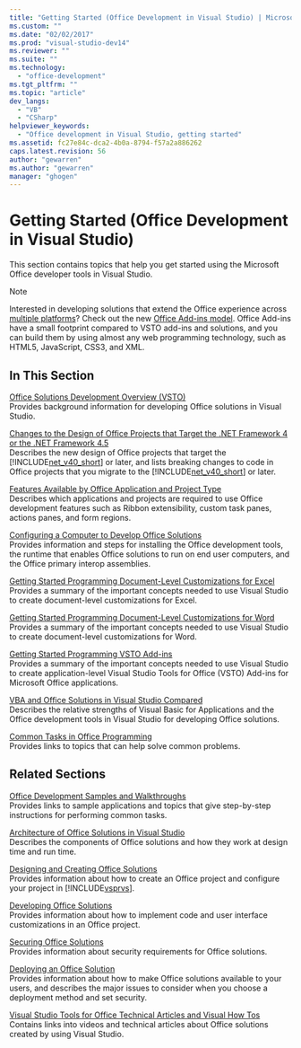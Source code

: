 ```yaml
---
title: "Getting Started (Office Development in Visual Studio) | Microsoft Docs"
ms.custom: ""
ms.date: "02/02/2017"
ms.prod: "visual-studio-dev14"
ms.reviewer: ""
ms.suite: ""
ms.technology: 
  - "office-development"
ms.tgt_pltfrm: ""
ms.topic: "article"
dev_langs: 
  - "VB"
  - "CSharp"
helpviewer_keywords: 
  - "Office development in Visual Studio, getting started"
ms.assetid: fc27e84c-dca2-4b0a-8794-f57a2a886262
caps.latest.revision: 56
author: "gewarren"
ms.author: "gewarren"
manager: "ghogen"
---
```

# Getting Started (Office Development in Visual Studio)
  This section contains topics that help you get started using the Microsoft Office developer tools in Visual Studio.  
  
> [!NOTE]  
>  Interested in developing solutions that extend the Office experience across [multiple platforms](https://dev.office.com/add-in-availability)? Check out the new [Office Add-ins model](https://dev.office.com/docs/add-ins/overview/office-add-ins). Office Add-ins have a small footprint compared to VSTO add-ins and solutions, and you can build them by using almost any web programming technology, such as HTML5, JavaScript, CSS3, and XML.  
  
## In This Section  
 [Office Solutions Development Overview &#40;VSTO&#41;](../vsto/office-solutions-development-overview-vsto.md)  
 Provides background information for developing Office solutions in Visual Studio.  
  
 [Changes to the Design of Office Projects that Target the .NET Framework 4 or the .NET Framework 4.5](../vsto/changes-to-the-design-of-office-projects-that-target-the-dotnet-framework-4-or-the-dotnet-framework-4-5.md)  
 Describes the new design of Office projects that target the [!INCLUDE[net_v40_short](../sharepoint/includes/net-v40-short-md.md)] or later, and lists breaking changes to code in Office projects that you migrate to the [!INCLUDE[net_v40_short](../sharepoint/includes/net-v40-short-md.md)] or later.  
  
 [Features Available by Office Application and Project Type](../vsto/features-available-by-office-application-and-project-type.md)  
 Describes which applications and projects are required to use Office development features such as Ribbon extensibility, custom task panes, actions panes, and form regions.  
  
 [Configuring a Computer to Develop Office Solutions](../vsto/configuring-a-computer-to-develop-office-solutions.md)  
 Provides information and steps for installing the Office development tools, the runtime that enables Office solutions to run on end user computers, and the Office primary interop assemblies.  
  
 [Getting Started Programming Document-Level Customizations for Excel](../vsto/getting-started-programming-document-level-customizations-for-excel.md)  
 Provides a summary of the important concepts needed to use Visual Studio to create document-level customizations for Excel.  
  
 [Getting Started Programming Document-Level Customizations for Word](../vsto/getting-started-programming-document-level-customizations-for-word.md)  
 Provides a summary of the important concepts needed to use Visual Studio to create document-level customizations for Word.  
  
 [Getting Started Programming VSTO Add-ins](../vsto/getting-started-programming-vsto-add-ins.md)  
 Provides a summary of the important concepts needed to use Visual Studio to create application-level Visual Studio Tools for Office (VSTO) Add-ins for Microsoft Office applications.  
  
 [VBA and Office Solutions in Visual Studio Compared](../vsto/vba-and-office-solutions-in-visual-studio-compared.md)  
 Describes the relative strengths of Visual Basic for Applications and the Office development tools in Visual Studio for developing Office solutions.  
  
 [Common Tasks in Office Programming](../vsto/common-tasks-in-office-programming.md)  
 Provides links to topics that can help solve common problems.  
  
## Related Sections  
 [Office Development Samples and Walkthroughs](../vsto/office-development-samples-and-walkthroughs.md)  
 Provides links to sample applications and topics that give step-by-step instructions for performing common tasks.  
  
 [Architecture of Office Solutions in Visual Studio](../vsto/architecture-of-office-solutions-in-visual-studio.md)  
 Describes the components of Office solutions and how they work at design time and run time.  
  
 [Designing and Creating Office Solutions](../vsto/designing-and-creating-office-solutions.md)  
 Provides information about how to create an Office project and configure your project in [!INCLUDE[vsprvs](../sharepoint/includes/vsprvs-md.md)].  
  
 [Developing Office Solutions](../vsto/developing-office-solutions.md)  
 Provides information about how to implement code and user interface customizations in an Office project.  
  
 [Securing Office Solutions](../vsto/securing-office-solutions.md)  
 Provides information about security requirements for Office solutions.  
  
 [Deploying an Office Solution](../vsto/deploying-an-office-solution.md)  
 Provides information about how to make Office solutions available to your users, and describes the major issues to consider when you choose a deployment method and set security.  
  
 [Visual Studio Tools for Office Technical Articles and Visual How Tos](http://go.microsoft.com/fwlink/?LinkID=106640)  
 Contains links into videos and technical articles about Office solutions created by using Visual Studio.  
  
  